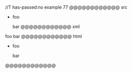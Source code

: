 //T has-passed:no
example 77
@@@@@@@@@@@@ src
  - foo

    bar
@@@@@@@@@@@@ xml
<?xml version="1.0" encoding="UTF-8"?>
<!DOCTYPE document SYSTEM "CommonMark.dtd">
<document xmlns="http://commonmark.org/xml/1.0">
  <list type="bullet" tight="false">
    <item>
      <paragraph>
        <text>foo</text>
      </paragraph>
      <paragraph>
        <text>bar</text>
      </paragraph>
    </item>
  </list>
</document>
@@@@@@@@@@@@ html
<ul>
<li>
<p>foo</p>
<p>bar</p>
</li>
</ul>
@@@@@@@@@@@@
